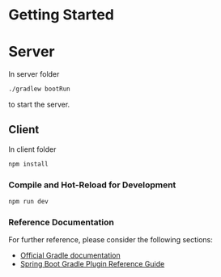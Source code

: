 # Getting Started

# Server

In server folder

```sh
./gradlew bootRun
```

to start the server.

## Client

In client folder

```sh
npm install
```

### Compile and Hot-Reload for Development

```sh
npm run dev
```

### Reference Documentation
For further reference, please consider the following sections:

* [Official Gradle documentation](https://docs.gradle.org)
* [Spring Boot Gradle Plugin Reference Guide](https://docs.spring.io/spring-boot/docs/3.0.5/gradle-plugin/reference/html/)